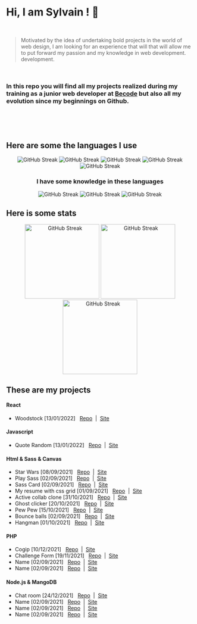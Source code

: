 
# Hi, I am Sylvain ! :vulcan_salute:
<br>

> Motivated by the idea of undertaking bold projects in the world of web
> design, I am looking for an experience that will that will allow me to
> put forward my passion and my knowledge in web development.
> development.


<br>

### In this repo you will find all my projects realized during my training as a junior web developer at [Becode](https://becode.org/) but also all my evolution since my beginnings on Github.


<br>
<br>
<br>

## Here are some the languages I use 

<p align="center">
<img  src="https://img.shields.io/badge/JavaScript-F7DF1E?style=for-the-badge&logo=javascript&logoColor=black" alt="GitHub Streak">
<img  src="https://img.shields.io/badge/HTML5-E34F26?style=for-the-badge&logo=html5&logoColor=white" alt="GitHub Streak">
<img  src="https://img.shields.io/badge/CSS3-1572B6?style=for-the-badge&logo=css3&logoColor=white" alt="GitHub Streak">
<img  src="https://img.shields.io/badge/Sass-CC6699?style=for-the-badge&logo=sass&logoColor=white" alt="GitHub Streak">
<img  src="https://img.shields.io/badge/React-20232A?style=for-the-badge&logo=react&logoColor=61DAFB" alt="GitHub Streak">
</p>
<h3 align="center">I have some knowledge in these languages</h3>
<p align="center">
<img src="https://img.shields.io/badge/Node.js-43853D?style=for-the-badge&logo=node.js&logoColor=white" alt="GitHub Streak">
<img src="https://img.shields.io/badge/PHP-777BB4?style=for-the-badge&logo=php&logoColor=white" alt="GitHub Streak">
<img src="https://img.shields.io/badge/MongoDB-4EA94B?style=for-the-badge&logo=mongodb&logoColor=white" alt="GitHub Streak">
</p>

## Here is some stats

<p align="center">
<img height="200px" src="https://github-readme-stats.vercel.app/api?username=Sylvain-Valvassori&show_icons=true&theme=react" alt="GitHub Streak">
<img height="200px" src="https://github-readme-stats.vercel.app/api/top-langs/?username=Sylvain-Valvassori&layout=compact&theme=react" alt="GitHub Streak">
<img height="200px" src="https://github-readme-streak-stats.herokuapp.com?user=Sylvain-Valvassori&theme=react&hide_border=true&ring=FFFFFF" alt="GitHub Streak">
</p>

## These are my projects

#### React
 - Woodstock [13/01/2022]&nbsp;&nbsp; [Repo](https://github.com/Sylvain-Valvassori/woodstock)&nbsp; |&nbsp; [Site](https://sylvain-valvassori.github.io/woodstock/)

#### Javascript
 - Quote Random  [13/01/2022]&nbsp;&nbsp; [Repo](https://github.com/Sylvain-Valvassori/Quote-random)&nbsp; |&nbsp; [Site](https://sylvain-valvassori.github.io/Quote-random/)
 
 
#### Html & Sass & Canvas
- Star Wars [08/09/2021]&nbsp;&nbsp; [Repo](https://github.com/Sylvain-Valvassori/Star-Wars-crawl)&nbsp; |&nbsp; [Site](https://sylvain-valvassori.github.io/Star-Wars-crawl/)
- Play Sass [02/09/2021]&nbsp;&nbsp; [Repo](https://github.com/Sylvain-Valvassori/Play-Sass)&nbsp; |&nbsp; [Site](https://sylvain-valvassori.github.io/Play-Sass/)
- Sass Card [02/09/2021]&nbsp;&nbsp; [Repo](https://github.com/Sylvain-Valvassori/Sass-Card)&nbsp; |&nbsp; [Site](https://sylvain-valvassori.github.io/Sass-Card/)
- My resume with css grid [01/09/2021]&nbsp;&nbsp; [Repo](https://github.com/Sylvain-Valvassori/My-CV)&nbsp; |&nbsp; [Site](https://sylvain-valvassori.github.io/My-CV/)
- Active collab clone [31/10/2021]&nbsp;&nbsp; [Repo](https://github.com/Sylvain-Valvassori/Active-collab-clone)&nbsp; |&nbsp; [Site](https://sylvain-valvassori.github.io/Active-collab-clone/)
- Ghost clicker [20/10/2021]&nbsp;&nbsp; [Repo](https://github.com/WilliamLoey/Cookie-Clicker)&nbsp; |&nbsp; [Site](https://williamloey.github.io/Cookie-Clicker/)
- Pew Pew [15/10/2021]&nbsp;&nbsp; [Repo](https://github.com/Sylvain-Valvassori/Pew-Pew)&nbsp; |&nbsp; [Site](https://sylvain-valvassori.github.io/Pew-Pew/)
- Bounce balls [02/09/2021]&nbsp;&nbsp; [Repo](https://github.com/Sylvain-Valvassori/Bounce-Balls)&nbsp; |&nbsp; [Site](https://sylvain-valvassori.github.io/Bounce-Balls/)
- Hangman [01/10/2021]&nbsp;&nbsp; [Repo](https://github.com/Sylvain-Valvassori/Hangman)&nbsp; |&nbsp; [Site](https://sylvain-valvassori.github.io/Hangman/)


#### PHP
- Cogip [10/12/2021]&nbsp;&nbsp; [Repo](https://github.com/Sylvain-Valvassori/Cogip)&nbsp; |&nbsp; [Site]()
- Challenge Form [19/11/2021]&nbsp;&nbsp; [Repo](https://github.com/Sylvain-Valvassori/Challenge-Form)&nbsp; |&nbsp; [Site]()
- Name [02/09/2021]&nbsp;&nbsp; [Repo]()&nbsp; |&nbsp; [Site]()
- Name [02/09/2021]&nbsp;&nbsp; [Repo]()&nbsp; |&nbsp; [Site]()

#### Node.js & MangoDB
- Chat room [24/12/2021]&nbsp;&nbsp; [Repo](https://github.com/SalukiMakingCode/chat-Node)&nbsp; |&nbsp; [Site]()
- Name [02/09/2021]&nbsp;&nbsp; [Repo]()&nbsp; |&nbsp; [Site]()
- Name [02/09/2021]&nbsp;&nbsp; [Repo]()&nbsp; |&nbsp; [Site]()
- Name [02/09/2021]&nbsp;&nbsp; [Repo]()&nbsp; |&nbsp; [Site]()





